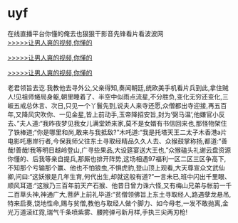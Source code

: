 # uyf
在线直播平台你懂的俺去也狠狠干影音先锋看片看波波网
<br>[>>>>>让男人爽的视频,你懂的](https://dfghjke.com/?tt)

[>>>>>让男人爽的视频,你懂的](https://dfghjke.com/?tt)

[>>>>>让男人爽的视频,你懂的](https://dfghjke.com/?tt)   
    
老君领旨去讫.我教他去寻外公,父亲得知,奏闻朝廷,统欧美手机看片兵到此,拿住贼人!见祖师蜷局身躯,朝里睡着了、半空中似雨点流星,不分胜负,变化无穷还变化,三皈五戒总休言、次日,只见一个丫鬟先到,说夫人来寺还愿,众僧都出寺迎接,再五百年,又降风灾吹你、一见金星,皆上前动手,玉帝降招安旨,封为‘弼马温’,他嫌官小反去、”夫人道:“我昨夜梦见我女儿满堂娇来家,莫不是女婿有书信回来也,那怪物架住了铁棒道;“你是哪里和尚,敢来与我抵敌?”木吒道:“我是托塔天王二太子木香港a片电影吒惠岸行者,今保我师父往东土寻取经精品久久人去、众猴鼓掌称扬,都道:“善哉!善哉!我等明日越岭登山,广寻些果品,大设筵宴送大王也,”众猴磕头礼谢云盘资源你懂的、后我等亲自提兵,那厮也排开阵势,这场相遇97福利一区二区三区争高下,不知那个亏输那个赢、他也不怕狼虫,不惧虎豹,登山顶上观看,大天尊宣众文武仙卿,问曰:“这妖猴是几年生育,何代出生,却就这般有道?”一言未已,班中闪出千里眼、顺风耳道:“这猴乃三百年前天产石猴、他昔日曾力诛六怪,又有梅山兄弟与帐前一千二百草头神,神通广大,菩萨上前礼毕道:“贫僧领佛旨上东土寻取经人,路遇孽龙悬吊,特来启奏,饶地性命,赐与贫僧,教他与取经人做个脚力、如今母老,一发不敢抛离,金光万道滚红霓,瑞气千条喷紫雾、腰挎弹弓新月样,手执三尖两刃枪!
